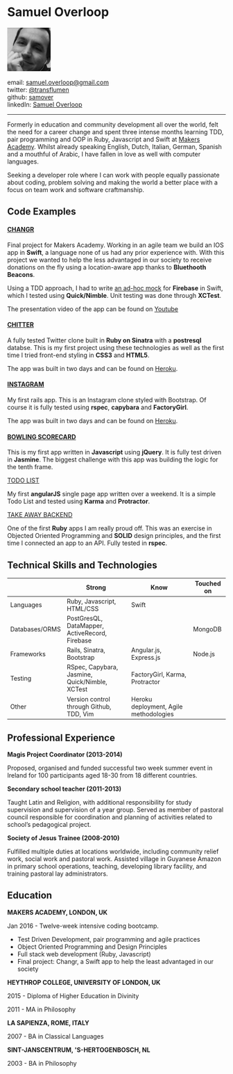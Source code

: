 Samuel Overloop
===============

<img src="13404759.jpeg" alt="Profile Picture" width="100px">

email: [samuel.overloop@gmail.com](mailto:samuel.overloop@gmail.com)<br>
twitter: [@transflumen](https://twitter.com/transflumen)<br>
github: [samover](https://github.com/samover)<br>
linkedIn: [Samuel Overloop](https://be.linkedin.com/in/samuel-overloop-7a7b44b7)
****************

Formerly in education and community development all over the world, felt the need for a career change and spent three intense months learning TDD, pair programming and OOP in Ruby, Javascript and Swift at [Makers Academy](http://www.makersacademy.com). Whilst already speaking English, Dutch, Italian, German, Spanish and a mouthful of Arabic, I have fallen in love as well with computer languages.

Seeking a developer role where I can work with people equally passionate about coding, problem solving and making the world a better place with a focus on team work and software craftmanship.

Code Examples
-------------
#### [CHANGR](https://github.com/samover/changr)

Final project for Makers Academy. Working in an agile team we build an IOS app in **Swift**, a language none of us had any prior experience with. With this project we wanted to help the less advantaged in our society to receive donations on the fly using a location-aware app thanks to **Bluethooth Beacons**.

Using a TDD approach, I had to write [an ad-hoc mock](https://github.com/samover/FirebaseMock) for **Firebase** in Swift, which I tested using **Quick/Nimble**. Unit testing was done through **XCTest**.

The presentation video of the app can be found on [Youtube](https://www.youtube.com/watch?v=AyVZJ511cqI)

#### [CHITTER](https://github.com/samover/chitter)

A fully tested Twitter clone built in **Ruby on Sinatra** with a **postresql** databse. This is my first project using these technologies as well as the first time I tried front-end styling in **CSS3** and **HTML5**.

The app was built in two days and can be found on [Heroku](https://badass-chitter.herokuapp.com/).

#### [INSTAGRAM](https://github.com/samover/instagram)

My first rails app. This is an Instagram clone styled with Bootstrap. Of course it is fully tested using **rspec**, **capybara** and **FactoryGirl**.

The app was built in two days and can be found on [Heroku](https://instaclone-challenge.herokuapp.com/).

#### [BOWLING SCORECARD](https://github.com/samover/bowling_scorecard)

This is my first app written in **Javascript** using **jQuery**. It is fully test driven in **Jasmine**. The biggest challenge with this app was building the logic for the tenth frame.

[TODO LIST](https://github.com/samover/todo_list)

My first **angularJS** single page app written over a weekend. It is a simple Todo List and tested using **Karma** and **Protractor**.

[TAKE AWAY BACKEND](https://github.com/samover/takeaway)

One of the first **Ruby** apps I am really proud off. This was an exercise in Objected Oriented Programming and **SOLID** design principles, and the first time I connected an app to an API. Fully tested in **rspec**. 

Technical Skills and Technologies
---------------------------------
| |Strong|Know|Touched on|
|---------|----------------|-------------------|------------------------------|
|Languages|Ruby, Javascript, HTML/CSS|Swift||
|Databases/ORMS|PostGresQL, DataMapper, ActiveRecord, Firebase||MongoDB                 |
|Frameworks|Rails, Sinatra, Bootstrap|Angular.js, Express.js |Node.js                       |
|Testing|RSpec, Capybara, Jasmine, Quick/Nimble, XCTest | FactoryGirl, Karma, Protractor | |
|Other|Version control through Github, TDD, Vim |Heroku deployment, Agile methodologies| | |

## Professional Experience
**Magis Project Coordinator (2013-2014)**

Proposed, organised and funded successful two week summer event in Ireland for 100 participants aged 18-30 from 18 different countries.

**Secondary school teacher (2011-2013)**

Taught Latin and Religion, with additional responsibility for study supervision and supervision of a year group. Served as member of pastoral council responsible for coordination and planning of activities related to school’s pedagogical project.

**Society of Jesus Trainee (2008-2010)**

Fulfilled multiple duties at locations worldwide, including community relief work, social work and pastoral work. Assisted village in Guyanese Amazon in primary school operations, teaching, developing library facility, and training pastoral lay administrators.

## Education

**MAKERS ACADEMY, LONDON, UK**

Jan 2016 - Twelve-week intensive coding bootcamp.
* Test Driven Development, pair programming and agile practices
* Object Oriented Programming and Design Principles
* Full stack web development (Ruby, Javascript)
* Final project: Changr, a Swift app to help the least advantaged in our society

**HEYTHROP COLLEGE, UNIVERSITY OF LONDON, UK**

2015 - Diploma of Higher Education in Divinity

2011 - MA in Philosophy

**LA SAPIENZA, ROME, ITALY**

2007 - BA in Classical Languages

**SINT-JANSCENTRUM, 'S-HERTOGENBOSCH, NL**

2003 - BA in Philosophy
